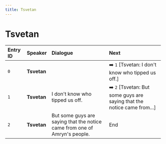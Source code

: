 ```yaml
---
title: Tsvetan
---
```


# Tsvetan


| Entry ID | Speaker | Dialogue | Next |
| :------- | :------ | :------- | :------------ |
| `0` | **Tsvetan** |  | ➡️ `1` \[Tsvetan: I don't know who tipped us off\.\] |
| `1` | **Tsvetan** | I don't know who tipped us off\. | ➡️ `2` \[Tsvetan: But some guys are saying that the notice came from\.\.\.\] |
| `2` | **Tsvetan** | But some guys are saying that the notice came from one of Amryn's people\. | End |
